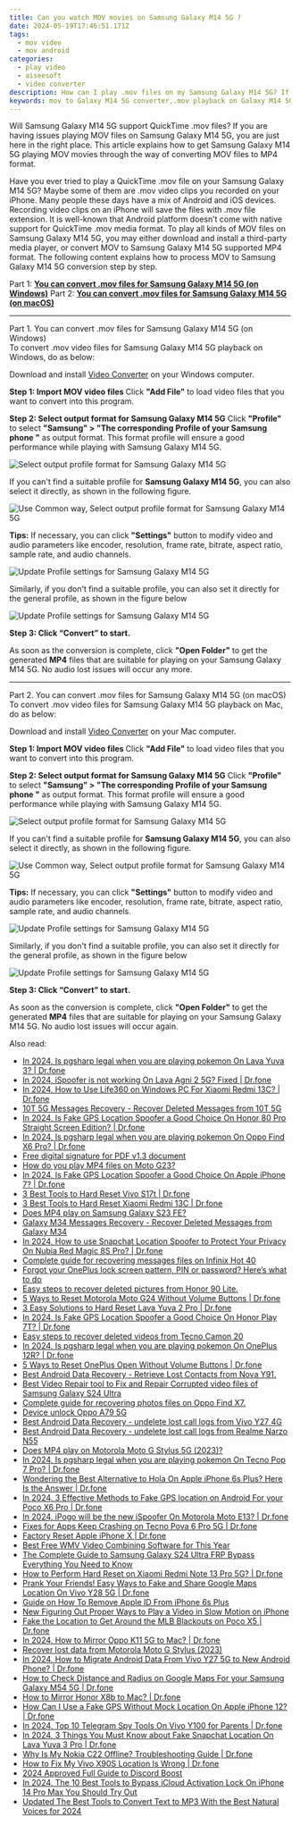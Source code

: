 ```yaml
---
title: Can you watch MOV movies on Samsung Galaxy M14 5G ?
date: 2024-05-19T17:46:51.171Z
tags: 
  - mov video
  - mov android
categories: 
  - play video
  - aiseesoft
  - video converter
description: How can I play .mov files on my Samsung Galaxy M14 5G? If you are in a trouble to watch MOV videos on Samsung Galaxy M14 5G, you may wish to read this guide. It explains how to convert MOV files to MP4 format for playing on Samsung Galaxy M14 5G smoothly. 
keywords: mov to Galaxy M14 5G converter,.mov playback on Galaxy M14 5G,best app to play .mov on Samsung Galaxy M14 5G,convert mov files for Galaxy M14 5G,will mov play on Galaxy M14 5G,does mov play on Samsung ,video to mov converter for android,tv Samsung mov 265,Samsung Galaxy M14 5G wont play mov,how to convert mov into h264 on android,mov converter android 2018,how to converter 720p to mov on android
---
```


<div class="atpl-content atpl-for-aiseesoft-video-converter play-mov-on-android">

<div class="atpl-post-description-part-1">
<div class="tpl-content-sub-paragraph-normal">
  <p>
    Will Samsung Galaxy M14 5G support QuickTime .mov files? If you are having issues playing MOV files on Samsung Galaxy M14 5G, you are just here in the right place. This article explains how to get Samsung Galaxy M14 5G playing MOV movies through the way of converting MOV files to MP4 format.
  </p>
</div>
</div>



<div class="atpl-post-description-part-2">
<div class="tpl-content-sub-paragraph-content">
  <p>
    Have you ever tried to play a QuickTime .mov file on your Samsung Galaxy M14 5G? Maybe some of them are .mov video clips you recorded on your iPhone. Many people these days have a mix of Android and iOS devices. Recording video clips on an iPhone will save the files with .mov file extension. It is well-known that Android platform doesn’t come with native support for QuickTime .mov media format. To play all kinds of MOV files on Samsung Galaxy M14 5G, you may either download and install a third-party media player, or convert MOV to Samsung Galaxy M14 5G supported MP4 format. The following content explains how to process MOV to Samsung Galaxy M14 5G conversion step by step.
  </p>
</div>
</div>

Part 1: <strong><a href="#p1">You can convert .mov files for Samsung Galaxy M14 5G (on Windows)</a></strong>
Part 2: <strong><a href="#p2">You can convert .mov files for Samsung Galaxy M14 5G (on macOS)</a></strong>

<!-- Part 1 -->
<a id="p1" name="p1" ></a><hr>

<div class="atpl-step-part-style">Part 1. You can convert .mov files for Samsung Galaxy M14 5G (on Windows)</div>
To convert .mov video files for Samsung Galaxy M14 5G playback on Windows, do as below:

Download and install <a class="atpl-step-content-a-style" href="https://tools.techidaily.com/aiseesoft-total-video-converter/" >Video Converter</a> on your Windows computer.


<strong>Step 1: Import MOV video files </strong>
Click <b>"Add File"</b> to load video files that you want to convert into this program.

<strong>Step 2: Select output format for Samsung Galaxy M14 5G</strong>
Click <b>"Profile"</b> to select <b>"Samsung" > "The corresponding Profile of your Samsung phone "</b> as output format. This format profile will ensure a good performance while playing with Samsung Galaxy M14 5G.

<img src="https://tools.techidaily.com/images/apps/aiseesoft/video-converter/devices/samsung/fv.mp4/win/profile.png" class="atpl-imgstyle" alt="Select output profile format for Samsung Galaxy M14 5G" />

If you can't find a suitable profile for **Samsung Galaxy M14 5G**, you can also select it directly, as shown in the following figure.

<img src="https://tools.techidaily.com/images/apps/aiseesoft/video-converter/devices/common_android/fv.mp4/win/profile.png" class="atpl-imgstyle" alt="Use Common way, Select output profile format for Samsung Galaxy M14 5G" />

<strong>Tips:</strong>
If necessary, you can click <b>"Settings"</b> button to modify video and audio parameters like encoder, resolution, frame rate, bitrate, aspect ratio, sample rate, and audio channels. 

<img src="https://tools.techidaily.com/images/apps/aiseesoft/video-converter/devices/samsung/fv.mp4/win/settings-5.png" class="atpl-imgstyle"  alt="Update Profile settings for Samsung Galaxy M14 5G" />

Similarly, if you don't find a suitable profile, you can also set it directly for the general profile, as shown in the figure below

<img src="https://tools.techidaily.com/images/apps/aiseesoft/video-converter/devices/common_android/fv.mp4/win/settings.png" class="atpl-imgstyle"  alt="Update Profile settings for Samsung Galaxy M14 5G" />

<strong>Step 3: Click “Convert” to start.</strong>

As soon as the conversion is complete, click <b>"Open Folder"</b> to get the generated <b>MP4</b> files that are suitable for playing on your Samsung Galaxy M14 5G. No audio lost issues will occur any more.

<!-- Part 2 -->
<a id="p2" name="p2"></a><hr>

<div class="atpl-step-part-style">Part 2. You can convert .mov files for Samsung Galaxy M14 5G (on macOS)</div>
To convert .mov video files for Samsung Galaxy M14 5G playback on Mac, do as below:

Download and install <a class="atpl-step-content-a-style" href="https://tools.techidaily.com/aiseesoft-total-video-converter/" >Video Converter</a> on your Mac computer.

<strong>Step 1: Import MOV video files </strong>
Click <b>"Add File"</b> to load video files that you want to convert into this program.

<strong>Step 2: Select output format for Samsung Galaxy M14 5G</strong>
Click <b>"Profile"</b> to select <b>"Samsung" > "The corresponding Profile of your Samsung phone "</b> as output format. This format profile will ensure a good performance while playing with Samsung Galaxy M14 5G.

<img src="https://tools.techidaily.com/images/apps/aiseesoft/video-converter/devices/samsung/fv.mp4/mac/profile.png" class="atpl-imgstyle" alt="Select output profile format for Samsung Galaxy M14 5G" />

If you can't find a suitable profile for **Samsung Galaxy M14 5G**, you can also select it directly, as shown in the following figure.

<img src="https://tools.techidaily.com/images/apps/aiseesoft/video-converter/devices/common_android/fv.mp4/mac/profile.png" class="atpl-imgstyle" alt="Use Common way, Select output profile format for Samsung Galaxy M14 5G" />

<strong>Tips:</strong>
If necessary, you can click <b>"Settings"</b> button to modify video and audio parameters like encoder, resolution, frame rate, bitrate, aspect ratio, sample rate, and audio channels. 

<img src="https://tools.techidaily.com/images/apps/aiseesoft/video-converter/devices/samsung/fv.mp4/mac/settings.png" class="atpl-imgstyle"  alt="Update Profile settings for Samsung Galaxy M14 5G" />

Similarly, if you don't find a suitable profile, you can also set it directly for the general profile, as shown in the figure below

<img src="https://tools.techidaily.com/images/apps/aiseesoft/video-converter/devices/common_android/fv.mp4/win/settings.png" class="atpl-imgstyle"  alt="Update Profile settings for Samsung Galaxy M14 5G" />

<strong>Step 3: Click “Convert” to start.</strong>

As soon as the conversion is complete, click <b>"Open Folder"</b> to get the generated <b>MP4</b> files that are suitable for playing on your Samsung Galaxy M14 5G. No audio lost issues will occur again.



<div class="atpl-post-end">
  <div class="atpl-post-device-model-description">
    
  </div>
</div>

<ins class="adsbygoogle"
     style="display:block"
     data-ad-client="ca-pub-7571918770474297"
     data-ad-slot="8358498916"
     data-ad-format="auto"
     data-full-width-responsive="true"></ins>


</div>
<ins class="adsbygoogle"
    style="display:block"
    data-ad-format="autorelaxed"
    data-ad-client="ca-pub-7571918770474297"
    data-ad-slot="1223367746"></ins>

<span class="atpl-alsoreadstyle">Also read:</span>
<div><ul>
<li><a href="https://phone-solutions.techidaily.com/in-2024-is-pgsharp-legal-when-you-are-playing-pokemon-on-lava-yuva-3-drfone-by-drfone-virtual-android/"><u>In 2024, Is pgsharp legal when you are playing pokemon On Lava Yuva 3? | Dr.fone</u></a></li>
<li><a href="https://phone-solutions.techidaily.com/in-2024-ispoofer-is-not-working-on-lava-agni-2-5g-fixed-drfone-by-drfone-virtual-android/"><u>In 2024, iSpoofer is not working On Lava Agni 2 5G? Fixed | Dr.fone</u></a></li>
<li><a href="https://phone-solutions.techidaily.com/in-2024-how-to-use-life360-on-windows-pc-for-xiaomi-redmi-13c-drfone-by-drfone-virtual-android/"><u>In 2024, How to Use Life360 on Windows PC For Xiaomi Redmi 13C? | Dr.fone</u></a></li>
<li><a href="https://phone-solutions.techidaily.com/10t-5g-messages-recovery-recover-deleted-messages-from-10t-5g-by-fonelab-android-recover-messages/"><u>10T 5G Messages Recovery - Recover Deleted Messages from 10T 5G</u></a></li>
<li><a href="https://phone-solutions.techidaily.com/in-2024-is-fake-gps-location-spoofer-a-good-choice-on-honor-80-pro-straight-screen-edition-drfone-by-drfone-virtual-android/"><u>In 2024, Is Fake GPS Location Spoofer a Good Choice On Honor 80 Pro Straight Screen Edition? | Dr.fone</u></a></li>
<li><a href="https://phone-solutions.techidaily.com/in-2024-is-pgsharp-legal-when-you-are-playing-pokemon-on-oppo-find-x6-pro-drfone-by-drfone-virtual-android/"><u>In 2024, Is pgsharp legal when you are playing pokemon On Oppo Find X6 Pro? | Dr.fone</u></a></li>
<li><a href="https://phone-solutions.techidaily.com/free-digital-signature-for-pdf-v13-document-by-ldigisigner-sign-a-pdf-sign-a-pdf/"><u>Free digital signature for PDF v1.3 document</u></a></li>
<li><a href="https://phone-solutions.techidaily.com/how-do-you-play-mp4-files-on-moto-g23-by-aiseesoft-video-converter-play-mp4-on-android/"><u>How do you play MP4 files on Moto G23?</u></a></li>
<li><a href="https://phone-solutions.techidaily.com/in-2024-is-fake-gps-location-spoofer-a-good-choice-on-apple-iphone-7-drfone-by-drfone-virtual-ios/"><u>In 2024, Is Fake GPS Location Spoofer a Good Choice On Apple iPhone 7? | Dr.fone</u></a></li>
<li><a href="https://phone-solutions.techidaily.com/3-best-tools-to-hard-reset-vivo-s17t-drfone-by-drfone-reset-android-reset-android/"><u>3 Best Tools to Hard Reset Vivo S17t | Dr.fone</u></a></li>
<li><a href="https://phone-solutions.techidaily.com/3-best-tools-to-hard-reset-xiaomi-redmi-13c-drfone-by-drfone-reset-android-reset-android/"><u>3 Best Tools to Hard Reset Xiaomi Redmi 13C | Dr.fone</u></a></li>
<li><a href="https://phone-solutions.techidaily.com/does-mp4-play-on-samsung-galaxy-s23-fe-by-aiseesoft-video-converter-play-mp4-on-android/"><u>Does MP4 play on Samsung Galaxy S23 FE?</u></a></li>
<li><a href="https://phone-solutions.techidaily.com/galaxy-m34-messages-recovery-recover-deleted-messages-from-galaxy-m34-by-fonelab-android-recover-messages/"><u>Galaxy M34 Messages Recovery - Recover Deleted Messages from Galaxy M34</u></a></li>
<li><a href="https://phone-solutions.techidaily.com/in-2024-how-to-use-snapchat-location-spoofer-to-protect-your-privacy-on-nubia-red-magic-8s-pro-drfone-by-drfone-virtual-android/"><u>In 2024, How to use Snapchat Location Spoofer to Protect Your Privacy On Nubia Red Magic 8S Pro? | Dr.fone</u></a></li>
<li><a href="https://phone-solutions.techidaily.com/complete-guide-for-recovering-messages-files-on-infinix-hot-40-by-fonelab-android-recover-messages/"><u>Complete guide for recovering messages files on Infinix Hot 40</u></a></li>
<li><a href="https://phone-solutions.techidaily.com/forgot-your-oneplus-lock-screen-pattern-pin-or-password-heres-what-to-do-by-drfone-android-unlock-android-unlock/"><u>Forgot your OnePlus lock screen pattern, PIN or password? Here’s what to do</u></a></li>
<li><a href="https://phone-solutions.techidaily.com/easy-steps-to-recover-deleted-pictures-from-honor-90-lite-by-fonelab-android-recover-pictures/"><u>Easy steps to recover deleted pictures from Honor 90 Lite.</u></a></li>
<li><a href="https://phone-solutions.techidaily.com/5-ways-to-reset-motorola-moto-g24-without-volume-buttons-drfone-by-drfone-reset-android-reset-android/"><u>5 Ways to Reset Motorola Moto G24 Without Volume Buttons | Dr.fone</u></a></li>
<li><a href="https://phone-solutions.techidaily.com/3-easy-solutions-to-hard-reset-lava-yuva-2-pro-drfone-by-drfone-reset-android-reset-android/"><u>3 Easy Solutions to Hard Reset Lava Yuva 2 Pro | Dr.fone</u></a></li>
<li><a href="https://phone-solutions.techidaily.com/in-2024-is-fake-gps-location-spoofer-a-good-choice-on-honor-play-7t-drfone-by-drfone-virtual-android/"><u>In 2024, Is Fake GPS Location Spoofer a Good Choice On Honor Play 7T? | Dr.fone</u></a></li>
<li><a href="https://phone-solutions.techidaily.com/easy-steps-to-recover-deleted-videos-from-tecno-camon-20-by-fonelab-android-recover-video/"><u>Easy steps to recover deleted videos from Tecno Camon 20</u></a></li>
<li><a href="https://phone-solutions.techidaily.com/in-2024-is-pgsharp-legal-when-you-are-playing-pokemon-on-oneplus-12r-drfone-by-drfone-virtual-android/"><u>In 2024, Is pgsharp legal when you are playing pokemon On OnePlus 12R? | Dr.fone</u></a></li>
<li><a href="https://phone-solutions.techidaily.com/5-ways-to-reset-oneplus-open-without-volume-buttons-drfone-by-drfone-reset-android-reset-android/"><u>5 Ways to Reset OnePlus Open Without Volume Buttons | Dr.fone</u></a></li>
<li><a href="https://phone-solutions.techidaily.com/best-android-data-recovery-retrieve-lost-contacts-from-nova-y91-by-fonelab-android-recover-contacts/"><u>Best Android Data Recovery - Retrieve Lost Contacts from Nova Y91.</u></a></li>
<li><a href="https://phone-solutions.techidaily.com/best-video-repair-tool-to-fix-and-repair-corrupted-video-files-of-samsung-galaxy-s24-ultra-by-stellar-video-repair-mobile-video-repair/"><u>Best Video Repair tool to Fix and Repair Corrupted video files of Samsung Galaxy S24 Ultra</u></a></li>
<li><a href="https://phone-solutions.techidaily.com/complete-guide-for-recovering-photos-files-on-oppo-find-x7-by-fonelab-android-recover-photos/"><u>Complete guide for recovering photos files on Oppo Find X7.</u></a></li>
<li><a href="https://phone-solutions.techidaily.com/device-unlock-oppo-a79-5g-by-drfone-android-unlock-android-unlock/"><u>Device unlock  Oppo A79 5G</u></a></li>
<li><a href="https://phone-solutions.techidaily.com/best-android-data-recovery-undelete-lost-call-logs-from-vivo-y27-4g-by-fonelab-android-recover-call-logs/"><u>Best Android Data Recovery - undelete lost call logs from Vivo Y27 4G</u></a></li>
<li><a href="https://phone-solutions.techidaily.com/best-android-data-recovery-undelete-lost-call-logs-from-realme-narzo-n55-by-fonelab-android-recover-call-logs/"><u>Best Android Data Recovery - undelete lost call logs from Realme Narzo N55</u></a></li>
<li><a href="https://phone-solutions.techidaily.com/does-mp4-play-on-motorola-moto-g-stylus-5g-2023-by-aiseesoft-video-converter-play-mp4-on-android/"><u>Does MP4 play on Motorola Moto G Stylus 5G (2023)?</u></a></li>
<li><a href="https://phone-solutions.techidaily.com/in-2024-is-pgsharp-legal-when-you-are-playing-pokemon-on-tecno-pop-7-pro-drfone-by-drfone-virtual-android/"><u>In 2024, Is pgsharp legal when you are playing pokemon On Tecno Pop 7 Pro? | Dr.fone</u></a></li>
<li><a href="https://fake-location.techidaily.com/wondering-the-best-alternative-to-hola-on-apple-iphone-6s-plus-here-is-the-answer-drfone-by-drfone-virtual-ios/"><u>Wondering the Best Alternative to Hola On Apple iPhone 6s Plus? Here Is the Answer | Dr.fone</u></a></li>
<li><a href="https://android-location.techidaily.com/in-2024-3-effective-methods-to-fake-gps-location-on-android-for-your-poco-x6-pro-drfone-by-drfone-virtual/"><u>In 2024, 3 Effective Methods to Fake GPS location on Android For your Poco X6 Pro | Dr.fone</u></a></li>
<li><a href="https://android-pokemon-go.techidaily.com/in-2024-ipogo-will-be-the-new-ispoofer-on-motorola-moto-e13-drfone-by-drfone-virtual-android/"><u>In 2024, iPogo will be the new iSpoofer On Motorola Moto E13? | Dr.fone</u></a></li>
<li><a href="https://howto.techidaily.com/fixes-for-apps-keep-crashing-on-tecno-pova-6-pro-5g-drfone-by-drfone-fix-android-problems-fix-android-problems/"><u>Fixes for Apps Keep Crashing on Tecno Pova 6 Pro 5G | Dr.fone</u></a></li>
<li><a href="https://techidaily.com/factory-reset-apple-iphone-x-drfone-by-drfone-ios-system-repair-ios-system-repair/"><u>Factory Reset Apple iPhone X | Dr.fone</u></a></li>
<li><a href="https://ai-vdieo-software.techidaily.com/best-free-wmv-video-combining-software-for-this-year/"><u>Best Free WMV Video Combining Software for This Year</u></a></li>
<li><a href="https://android-frp.techidaily.com/the-complete-guide-to-samsung-galaxy-s24-ultra-frp-bypass-everything-you-need-to-know-by-drfone-android/"><u>The Complete Guide to Samsung Galaxy S24 Ultra FRP Bypass Everything You Need to Know</u></a></li>
<li><a href="https://techidaily.com/how-to-perform-hard-reset-on-xiaomi-redmi-note-13-pro-5g-drfone-by-drfone-reset-android-reset-android/"><u>How to Perform Hard Reset on Xiaomi Redmi Note 13 Pro 5G? | Dr.fone</u></a></li>
<li><a href="https://fake-location.techidaily.com/prank-your-friends-easy-ways-to-fake-and-share-google-maps-location-on-vivo-y28-5g-drfone-by-drfone-virtual-android/"><u>Prank Your Friends! Easy Ways to Fake and Share Google Maps Location On Vivo Y28 5G | Dr.fone</u></a></li>
<li><a href="https://apple-account.techidaily.com/guide-on-how-to-remove-apple-id-from-iphone-6s-plus-by-drfone-ios/"><u>Guide on How To Remove Apple ID From iPhone 6s Plus</u></a></li>
<li><a href="https://ai-video-editing.techidaily.com/new-figuring-out-proper-ways-to-play-a-video-in-slow-motion-on-iphone/"><u>New Figuring Out Proper Ways to Play a Video in Slow Motion on iPhone</u></a></li>
<li><a href="https://fake-location.techidaily.com/fake-the-location-to-get-around-the-mlb-blackouts-on-poco-x5-drfone-by-drfone-virtual-android/"><u>Fake the Location to Get Around the MLB Blackouts on Poco X5 | Dr.fone</u></a></li>
<li><a href="https://screen-mirror.techidaily.com/in-2024-how-to-mirror-oppo-k11-5g-to-mac-drfone-by-drfone-android/"><u>In 2024, How to Mirror Oppo K11 5G to Mac? | Dr.fone</u></a></li>
<li><a href="https://review-topics.techidaily.com/recover-lost-data-from-motorola-moto-g-stylus-2023-by-fonelab-android-recover-data/"><u>Recover lost data from Motorola Moto G Stylus (2023)</u></a></li>
<li><a href="https://android-transfer.techidaily.com/in-2024-how-to-migrate-android-data-from-vivo-y27-5g-to-new-android-phone-drfone-by-drfone-transfer-from-android-transfer-from-android/"><u>In 2024, How to Migrate Android Data From Vivo Y27 5G to New Android Phone? | Dr.fone</u></a></li>
<li><a href="https://android-location-track.techidaily.com/how-to-check-distance-and-radius-on-google-maps-for-your-samsung-galaxy-m54-5g-drfone-by-drfone-virtual-android/"><u>How to Check Distance and Radius on Google Maps For your Samsung Galaxy M54 5G | Dr.fone</u></a></li>
<li><a href="https://screen-mirror.techidaily.com/how-to-mirror-honor-x8b-to-mac-drfone-by-drfone-android/"><u>How to Mirror Honor X8b to Mac? | Dr.fone</u></a></li>
<li><a href="https://fake-location.techidaily.com/how-can-i-use-a-fake-gps-without-mock-location-on-apple-iphone-12-drfone-by-drfone-virtual-ios/"><u>How Can I Use a Fake GPS Without Mock Location On Apple iPhone 12? | Dr.fone</u></a></li>
<li><a href="https://android-location-track.techidaily.com/in-2024-top-10-telegram-spy-tools-on-vivo-y100-for-parents-drfone-by-drfone-virtual-android/"><u>In 2024, Top 10 Telegram Spy Tools On Vivo Y100 for Parents | Dr.fone</u></a></li>
<li><a href="https://location-social.techidaily.com/in-2024-3-things-you-must-know-about-fake-snapchat-location-on-lava-yuva-3-pro-drfone-by-drfone-virtual-android/"><u>In 2024, 3 Things You Must Know about Fake Snapchat Location On Lava Yuva 3 Pro | Dr.fone</u></a></li>
<li><a href="https://howto.techidaily.com/why-is-my-nokia-c22-offline-troubleshooting-guide-drfone-by-drfone-fix-android-problems-fix-android-problems/"><u>Why Is My Nokia C22 Offline? Troubleshooting Guide | Dr.fone</u></a></li>
<li><a href="https://fake-location.techidaily.com/how-to-fix-my-vivo-x90s-location-is-wrong-drfone-by-drfone-virtual-android/"><u>How to Fix My Vivo X90S Location Is Wrong | Dr.fone</u></a></li>
<li><a href="https://ai-editing-video.techidaily.com/2024-approved-full-guide-to-discord-boost/"><u>2024 Approved Full Guide to Discord Boost</u></a></li>
<li><a href="https://activate-lock.techidaily.com/in-2024-the-10-best-tools-to-bypass-icloud-activation-lock-on-iphone-14-pro-max-you-should-try-out-by-drfone-ios/"><u>In 2024, The 10 Best Tools to Bypass iCloud Activation Lock On iPhone 14 Pro Max You Should Try Out</u></a></li>
<li><a href="https://ai-topics.techidaily.com/updated-the-best-tools-to-convert-text-to-mp3-with-the-best-natural-voices-for-2024/"><u>Updated The Best Tools to Convert Text to MP3 With the Best Natural Voices for 2024</u></a></li>
</ul></div>


